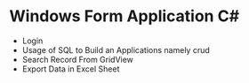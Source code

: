 # Windows Form Application C#

* Login
* Usage of SQL to Build an Applications namely crud
* Search Record From GridView
* Export Data in Excel Sheet
